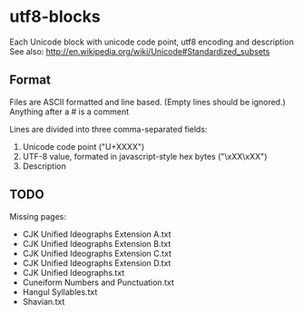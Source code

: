 # utf8-blocks

Each Unicode block with unicode code point, utf8 encoding and description
See also: <http://en.wikipedia.org/wiki/Unicode#Standardized_subsets>

## Format
Files are ASCII formatted and line based. (Empty lines should be ignored.)
Anything after a # is a comment

Lines are divided into three comma-separated fields:

1. Unicode code point ("U+XXXX")
2. UTF-8 value, formated in javascript-style hex bytes ("\xXX\xXX")
3. Description

## TODO 
Missing pages:

* CJK Unified Ideographs Extension A.txt
* CJK Unified Ideographs Extension B.txt
* CJK Unified Ideographs Extension C.txt
* CJK Unified Ideographs Extension D.txt
* CJK Unified Ideographs.txt
* Cuneiform Numbers and Punctuation.txt
* Hangul Syllables.txt
* Shavian.txt

